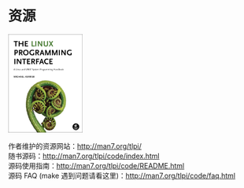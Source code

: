 # 资源

<img src="./media/TLPI-front-cover.png" width="30%" height="30%">  

作者维护的资源网站：http://man7.org/tlpi/  
随书源码：http://man7.org/tlpi/code/index.html   
源码使用指南：http://man7.org/tlpi/code/README.html  
源码 FAQ (make 遇到问题请看这里)：http://man7.org/tlpi/code/faq.html  



